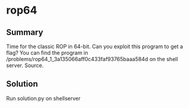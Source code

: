 # rop64

## Summary

Time for the classic ROP in 64-bit. Can you exploit this program to get a flag? You can find the program in /problems/rop64_1_3a135066aff0c433faf93765baaa584d on the shell server. Source.

## Solution

Run solution.py on shellserver 